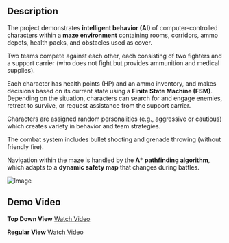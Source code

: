 ## Description
The project demonstrates **intelligent behavior (AI)** of computer-controlled characters within a **maze environment** containing rooms, corridors, ammo depots, health packs, and obstacles used as cover.  

Two teams compete against each other, each consisting of two fighters and a support carrier (who does not fight but provides ammunition and medical supplies).  

Each character has health points (HP) and an ammo inventory, and makes decisions based on its current state using a **Finite State Machine (FSM)**. Depending on the situation, characters can search for and engage enemies, retreat to survive, or request assistance from the support carrier.  

Characters are assigned random personalities (e.g., aggressive or cautious) which creates variety in behavior and team strategies.  

The combat system includes bullet shooting and grenade throwing (without friendly fire).  

Navigation within the maze is handled by the **A*** **pathfinding algorithm**, which adapts to a **dynamic safety map** that changes during battles.  

![Image](https://github.com/user-attachments/assets/9148a0fd-45b6-4a97-b001-c940e5e8dbd8)

## Demo Video 
**Top Down View** 
[Watch Video](https://github.com/yaron16ll/AI-Robot-Game/releases/download/top/Up.mp4)

**Regular View**
[Watch Video](https://github.com/yaron16ll/AI-Robot-Game/releases/download/top/Down.mp4)
